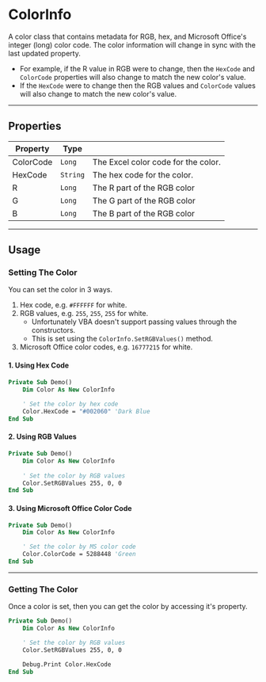 # ColorInfo

A color class that contains metadata for RGB, hex, and Microsoft Office's integer (long) color code.
The color information will change in sync with the last updated property.
- For example, if the R value in RGB were to change, then the `HexCode` and `ColorCode` properties will also change to match the new color's value.
- If the `HexCode` were to change then the RGB values and `ColorCode` values will also change to match the new color's value.

---

## Properties

| Property  | Type     |                                     |
|-----------|----------|-------------------------------------|
| ColorCode | `Long`   | The Excel color code for the color. |
| HexCode   | `String` | The hex code for the color.         |
| R         | `Long`   | The R part of the RGB color         |
| G         | `Long`   | The G part of the RGB color         |
| B         | `Long`   | The B part of the RGB color         |


---

## Usage

### Setting The Color

You can set the color in 3 ways.
1. Hex code, e.g. `#FFFFFF` for white.
0. RGB values, e.g. `255`, `255`, `255` for white.
    - Unfortunately VBA doesn't support passing values through the constructors.
    - This is set using the `ColorInfo.SetRGBValues()` method.
0. Microsoft Office color codes, e.g. `16777215` for white.

#### 1. Using Hex Code
```vb
Private Sub Demo()
    Dim Color As New ColorInfo
    
    ' Set the color by hex code
    Color.HexCode = "#002060" 'Dark Blue
End Sub
```

#### 2. Using RGB Values
```vb
Private Sub Demo()
    Dim Color As New ColorInfo
 
    ' Set the color by RGB values
    Color.SetRGBValues 255, 0, 0
End Sub
```

#### 3. Using Microsoft Office Color Code
```vb
Private Sub Demo()
    Dim Color As New ColorInfo

    ' Set the color by MS color code
    Color.ColorCode = 5288448 'Green
End Sub
```

---

### Getting The Color

Once a color is set, then you can get the color by accessing it's property.

```vb
Private Sub Demo()
    Dim Color As New ColorInfo

    ' Set the color by RGB values
    Color.SetRGBValues 255, 0, 0

    Debug.Print Color.HexCode
End Sub
```

